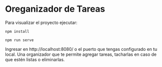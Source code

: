 # Oreganizador de Tareas

Para visualizar el proyecto ejecutar:

```
npm install
```

```
npm run serve
```
Ingresar en http://localhost:8080/ o el puerto que tengas configurado en tu local.
Una organizador que te permite agregar tareas, tacharlas en caso de que estén listas o eliminarlas. 

